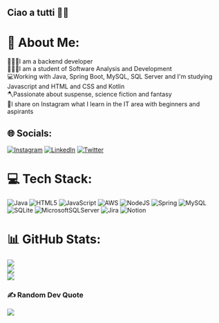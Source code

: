 ## Ciao a tutti 👩‍💻 

# 💫 About Me:
👩🏻‍💻I am a backend developer<br>🕵🏻‍♀️I am a student of Software Analysis and Development<br>💻Working with Java, Spring Boot, MySQL, SQL Server and I'm studying Javascript and HTML and CSS and Kotlin<br>🪓Passionate about suspense, science fiction and fantasy<br>📱I share on Instagram what I learn in the IT area with beginners and aspirants


## 🌐 Socials:
[![Instagram](https://img.shields.io/badge/Instagram-%23E4405F.svg?logo=Instagram&logoColor=white)](https://instagram.com/cod.agirl) [![LinkedIn](https://img.shields.io/badge/LinkedIn-%230077B5.svg?logo=linkedin&logoColor=white)](https://linkedin.com/in/joaniceoliveira) [![Twitter](https://img.shields.io/badge/Twitter-%231DA1F2.svg?logo=Twitter&logoColor=white)](https://twitter.com/PrivateJava) 

# 💻 Tech Stack:
![Java](https://img.shields.io/badge/java-%23ED8B00.svg?style=for-the-badge&logo=java&logoColor=white) ![HTML5](https://img.shields.io/badge/html5-%23E34F26.svg?style=for-the-badge&logo=html5&logoColor=white) ![JavaScript](https://img.shields.io/badge/javascript-%23323330.svg?style=for-the-badge&logo=javascript&logoColor=%23F7DF1E) ![AWS](https://img.shields.io/badge/AWS-%23FF9900.svg?style=for-the-badge&logo=amazon-aws&logoColor=white) ![NodeJS](https://img.shields.io/badge/node.js-6DA55F?style=for-the-badge&logo=node.js&logoColor=white) ![Spring](https://img.shields.io/badge/spring-%236DB33F.svg?style=for-the-badge&logo=spring&logoColor=white) ![MySQL](https://img.shields.io/badge/mysql-%2300f.svg?style=for-the-badge&logo=mysql&logoColor=white) ![SQLite](https://img.shields.io/badge/sqlite-%2307405e.svg?style=for-the-badge&logo=sqlite&logoColor=white) ![MicrosoftSQLServer](https://img.shields.io/badge/Microsoft%20SQL%20Sever-CC2927?style=for-the-badge&logo=microsoft%20sql%20server&logoColor=white) ![Jira](https://img.shields.io/badge/jira-%230A0FFF.svg?style=for-the-badge&logo=jira&logoColor=white) ![Notion](https://img.shields.io/badge/Notion-%23000000.svg?style=for-the-badge&logo=notion&logoColor=white)
# 📊 GitHub Stats:
![](https://github-readme-stats-6u2v.vercel.app/api?username=srtapoe&theme=blueberry&hide_border=true&include_all_commits=false&count_private=false)<br/>
![](https://github-readme-streak-stats.herokuapp.com/?user=srtapoe&theme=blueberry&hide_border=true)<br/>
![](https://github-readme-stats-6u2v.vercel.app/api/top-langs/?username=srtapoe&theme=blueberry&hide_border=true&include_all_commits=false&count_private=false&layout=compact)

### ✍️ Random Dev Quote
![](https://quotes-github-readme.vercel.app/api?type=vetical&theme=radical)

<!-- Proudly created with GPRM ( https://gprm.itsvg.in ) -->
